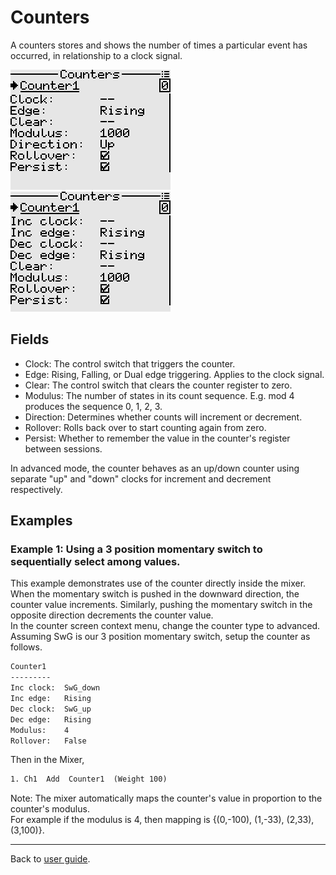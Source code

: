 # Counters
A counters stores and shows the number of times a particular event has occurred, in relationship to a clock signal.

<p align="left">
<img src="images/screenshots/counters_basic.png"/>
<img src="images/screenshots/counters_advanced.png"/>
</p>

## Fields

- Clock: The control switch that triggers the counter.
- Edge: Rising, Falling, or Dual edge triggering. Applies to the clock signal.
- Clear: The control switch that clears the counter register to zero.
- Modulus: The number of states in its count sequence. E.g. mod 4 produces the sequence 0, 1, 2, 3.
- Direction: Determines whether counts will increment or decrement.
- Rollover: Rolls back over to start counting again from zero.
- Persist: Whether to remember the value in the counter's register between sessions.

In advanced mode, the counter behaves as an up/down counter using separate "up" and "down" clocks for increment and decrement respectively.

## Examples

<a id="section_id_select_among_values_with_momentary_switch"></a>
### Example 1: Using a 3 position momentary switch to sequentially select among values.
This example demonstrates use of the counter directly inside the mixer.  
When the momentary switch is pushed in the downward direction, the counter value increments. Similarly, pushing the momentary switch in the opposite direction decrements the counter value.  
In the counter screen context menu, change the counter type to advanced.  
Assuming SwG is our 3 position momentary switch, setup the counter as follows.

```txt
Counter1
---------
Inc clock:  SwG_down
Inc edge:   Rising
Dec clock:  SwG_up
Dec edge:   Rising
Modulus:    4
Rollover:   False
```

Then in the Mixer,

```txt
1. Ch1  Add  Counter1  (Weight 100)

```

Note: The mixer automatically maps the counter's value in proportion to the counter's modulus.  
For example if the modulus is 4, then mapping is {(0,-100), (1,-33), (2,33), (3,100)}.

---

Back to [user guide](user_guide.md).